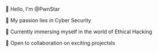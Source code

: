 👋 Hello, I'm @PwnStar

👀 My passion lies in Cyber Security

🌱 Currently immersing myself in the world of Ethical Hacking

💞️ Open to collaboration on exciting projectsls 